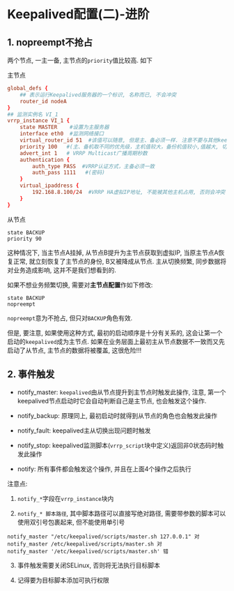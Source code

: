 # Keepalived配置(二)-进阶

## 1. nopreempt不抢占

两个节点, 一主一备, 主节点的`priority`值比较高. 如下

主节点

```conf
global_defs {  
    ## 表示运行Keepalived服务器的一个标识, 名称而已, 不会冲突
    router_id nodeA  
}
## 监测实例名 VI_1
vrrp_instance VI_1 {  
    state MASTER    #设置为主服务器  
    interface eth0  #监测网络接口  
    virtual_router_id 51  #该值可以随意, 但是主、备必须一样. 注意不要与其他keepalived组冲突  
    priority 100   #(主、备机取不同的优先级，主机值较大，备份机值较小,值越大, 切换时优先级越高, 多主机时会很有用)  
    advert_int 1   # VRRP Multicast广播周期秒数  
    authentication {  
        auth_type PASS  #VRRP认证方式，主备必须一致  
        auth_pass 1111   #(密码)  
    } 
    virtual_ipaddress {  
        192.168.8.100/24  #VRRP HA虚拟IP地址, 不能被其他主机占用, 否则会冲突  
    }
}
```

从节点

```
state BACKUP
priority 90
```

这种情况下, 当主节点A挂掉, 从节点B提升为主节点获取到虚拟IP, 当原主节点A恢复正常, 就立刻恢复了主节点的身份, B又被降成从节点. 主从切换频繁, 同步数据将对业务造成影响, 这并不是我们想看到的.

如果不想业务频繁切换, 需要对**主节点配置**作如下修改:

```
state BACKUP
nopreempt
```

`nopreempt`意为不抢占, 但只对`BACKUP`角色有效.

但是, 要注意, 如果使用这种方式, 最初的启动顺序是十分有关系的, 这会让第一个启动的`keepalived`成为主节点. 如果在业务层面上最初主从节点数据不一致而又先启动了从节点, 主节点的数据将被覆盖, 这很危险!!!

## 2. 事件触发

- notify_master: `keepalived`由从节点提升到主节点时触发此操作, 注意, 第一个keepalived节点启动时它会自动判断自己是主节点, 也会触发这个操作.

- notify_backup: 原理同上, 最初启动时就得到从节点的角色也会触发此操作

- notify_fault: keepalived主从切换出现问题时触发

- notify_stop: keepalived监测脚本(`vrrp_script`块中定义)返回非0状态码时触发此操作

- notify: 所有事件都会触发这个操作, 并且在上面4个操作之后执行

注意点:

1. `notify_*`字段在`vrrp_instance`块内

2. `notify_* 脚本路径`, 其中脚本路径可以直接写绝对路径, 需要带参数的脚本可以使用双引号包裹起来, 但不能使用单引号

```
notify_master "/etc/keepalived/scripts/master.sh 127.0.0.1" 对
notify_master /etc/keepalived/scripts/master.sh 对
notify_master '/etc/keepalived/scripts/master.sh' 错
```

3. 事件触发需要关闭SELinux, 否则将无法执行目标脚本

4. 记得要为目标脚本添加可执行权限